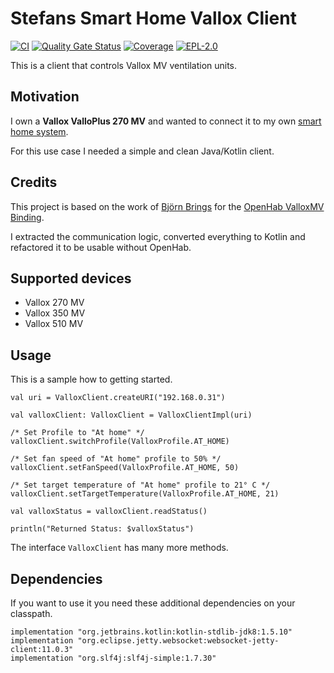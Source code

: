# Stefans Smart Home Vallox Client

[![CI](https://github.com/StefanOltmann/smart-home-vallox/actions/workflows/ci.yml/badge.svg?branch=master)](https://github.com/StefanOltmann/smart-home-vallox/actions/workflows/ci.yml)
[![Quality Gate Status](https://sonarcloud.io/api/project_badges/measure?project=smart-home-vallox&metric=alert_status)](https://sonarcloud.io/dashboard?id=smart-home-vallox)
[![Coverage](https://sonarcloud.io/api/project_badges/measure?project=smart-home-vallox&metric=coverage)](https://sonarcloud.io/dashboard?id=smart-home-vallox)
[![EPL-2.0](https://img.shields.io/badge/license-EPL%202-green.svg)](https://opensource.org/licenses/EPL-2.0)

This is a client that controls Vallox MV ventilation units.

## Motivation

I own a **Vallox ValloPlus 270 MV** and wanted to connect it to my own [smart home system](https://github.com/StefanOltmann/smart-home-server).

For this use case I needed a simple and clean Java/Kotlin client.

## Credits

This project is based on the work of [Björn Brings](https://github.com/bjoernbrings) for the [OpenHab ValloxMV Binding](https://github.com/bjoernbrings/openhab-addons/tree/main/bundles/org.openhab.binding.valloxmv).

I extracted the communication logic, converted everything to Kotlin and refactored it to be usable without OpenHab.

## Supported devices

- Vallox 270 MV
- Vallox 350 MV
- Vallox 510 MV

## Usage

This is a sample how to getting started.

```
val uri = ValloxClient.createURI("192.168.0.31")

val valloxClient: ValloxClient = ValloxClientImpl(uri)

/* Set Profile to "At home" */
valloxClient.switchProfile(ValloxProfile.AT_HOME)

/* Set fan speed of "At home" profile to 50% */
valloxClient.setFanSpeed(ValloxProfile.AT_HOME, 50)

/* Set target temperature of "At home" profile to 21° C */
valloxClient.setTargetTemperature(ValloxProfile.AT_HOME, 21)

val valloxStatus = valloxClient.readStatus()

println("Returned Status: $valloxStatus")
```

The interface `ValloxClient` has many more methods.

## Dependencies

If you want to use it you need these additional dependencies on your classpath.

```
implementation "org.jetbrains.kotlin:kotlin-stdlib-jdk8:1.5.10"
implementation "org.eclipse.jetty.websocket:websocket-jetty-client:11.0.3"
implementation "org.slf4j:slf4j-simple:1.7.30"
```
